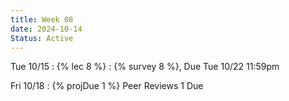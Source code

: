 ```yaml
---
title: Week 08
date: 2024-10-14
Status: Active
---
```


Tue 10/15
: {% lec 8 %}
  : {% survey 8 %}, Due Tue 10/22 11:59pm

Fri 10/18
: {% projDue 1 %} Peer Reviews 1 Due
